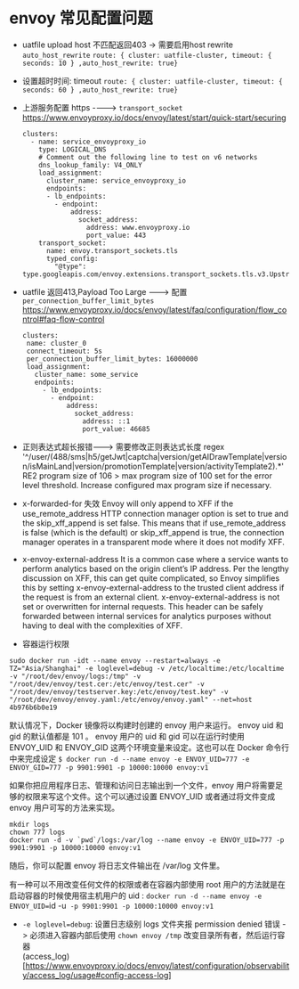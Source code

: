# envoy 常见配置问题

+ uatfile upload host 不匹配返回403 -> 需要启用host rewrite `auto_host_rewrite`
   `route: { cluster: uatfile-cluster, timeout: { seconds: 10 } ,auto_host_rewrite: true}`
+ 设置超时时间: timeout
   `route: { cluster: uatfile-cluster, timeout: { seconds: 60 } ,auto_host_rewrite: true}`
+ 上游服务配置 https ----> `transport_socket` https://www.envoyproxy.io/docs/envoy/latest/start/quick-start/securing
   ```
   clusters:
     - name: service_envoyproxy_io
       type: LOGICAL_DNS
       # Comment out the following line to test on v6 networks
       dns_lookup_family: V4_ONLY
       load_assignment:
         cluster_name: service_envoyproxy_io
         endpoints:
         - lb_endpoints:
           - endpoint:
               address:
                 socket_address:
                   address: www.envoyproxy.io
                   port_value: 443
       transport_socket:
         name: envoy.transport_sockets.tls
         typed_config:
           "@type": type.googleapis.com/envoy.extensions.transport_sockets.tls.v3.UpstreamTlsContext
   ```
+ uatfile 返回413,Payload Too Large ---> 配置 `per_connection_buffer_limit_bytes` https://www.envoyproxy.io/docs/envoy/latest/faq/configuration/flow_control#faq-flow-control
   ```
   clusters:
    name: cluster_0
    connect_timeout: 5s
    per_connection_buffer_limit_bytes: 16000000
    load_assignment:
      cluster_name: some_service
      endpoints:
        - lb_endpoints:
          - endpoint:
              address:
                socket_address:
                  address: ::1
                  port_value: 46685
   ```

+ 正则表达式超长报错---> 需要修改正则表达式长度
regex '^/user/(488/sms|h5/getJwt|captcha|version/getAIDrawTemplate|version/isMainLand|version/promotionTemplate|version/activityTemplate2).*' RE2 program size of 106 > max program size of 100 set for the error level threshold. Increase configured max program size if necessary.

+ x-forwarded-for 失效
    Envoy will only append to XFF if the use_remote_address HTTP connection manager option is set to true and the skip_xff_append is set false. This means that if use_remote_address is false (which is the default) or skip_xff_append is true, the connection manager operates in a transparent mode where it does not modify XFF.

+ x-envoy-external-address
	It is a common case where a service wants to perform analytics based on the origin client’s IP address. Per the lengthy discussion on XFF, this can get quite complicated, so Envoy simplifies this by setting x-envoy-external-address to the trusted client address if the request is from an external client. x-envoy-external-address is not set or overwritten for internal requests. This header can be safely forwarded between internal services for analytics purposes without having to deal with the complexities of XFF.

+ 容器运行权限
```
sudo docker run -idt --name envoy --restart=always -e TZ="Asia/Shanghai" -e loglevel=debug -v /etc/localtime:/etc/localtime -v "/root/dev/envoy/logs:/tmp" -v "/root/dev/envoy/test.cer:/etc/envoy/test.cer" -v "/root/dev/envoy/testserver.key:/etc/envoy/test.key" -v "/root/dev/envoy/envoy.yaml:/etc/envoy/envoy.yaml" --net=host  4b976b6b0e19
```

默认情况下，Docker 镜像将以构建时创建的 envoy 用户来运行。 envoy uid 和 gid 的默认值都是 101 。
envoy 用户的 uid 和 gid 可以在运行时使用 ENVOY_UID 和 ENVOY_GID 这两个环境变量来设定。这也可以在 Docker 命令行中来完成设定
`$ docker run -d --name envoy -e ENVOY_UID=777 -e ENVOY_GID=777 -p 9901:9901 -p 10000:10000 envoy:v1`

如果你把应用程序日志、管理和访问日志输出到一个文件，envoy 用户将需要足够的权限来写这个文件。这个可以通过设置 ENVOY_UID 或者通过将文件变成 envoy 用户可写的方法来实现。
```
mkdir logs
chown 777 logs
docker run -d -v `pwd`/logs:/var/log --name envoy -e ENVOY_UID=777 -p 9901:9901 -p 10000:10000 envoy:v1
```
随后，你可以配置 envoy 将日志文件输出在 /var/log 文件里。

有一种可以不用改变任何文件的权限或者在容器内部使用 root 用户的方法就是在启动容器的时候使用宿主机用户的 uid :
`docker run -d --name envoy -e ENVOY_UID=`id -u` -p 9901:9901 -p 10000:10000 envoy:v1`



+ `-e loglevel=debug`: 设置日志级别
logs 文件夹报 permission denied 错误 -> 必须进入容器内部后使用 `chown envoy /tmp` 改变目录所有者，然后运行容器  
(access_log)[https://www.envoyproxy.io/docs/envoy/latest/configuration/observability/access_log/usage#config-access-log]